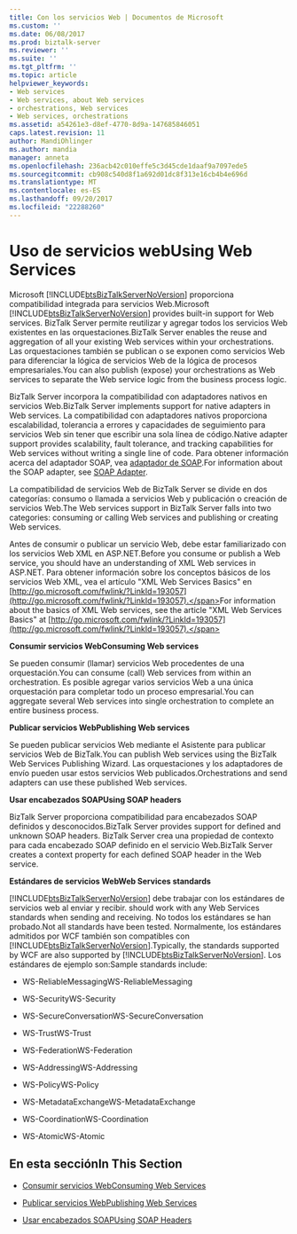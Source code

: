 ```yaml
---
title: Con los servicios Web | Documentos de Microsoft
ms.custom: ''
ms.date: 06/08/2017
ms.prod: biztalk-server
ms.reviewer: ''
ms.suite: ''
ms.tgt_pltfrm: ''
ms.topic: article
helpviewer_keywords:
- Web services
- Web services, about Web services
- orchestrations, Web services
- Web services, orchestrations
ms.assetid: a54261e3-d8ef-4770-8d9a-147685846051
caps.latest.revision: 11
author: MandiOhlinger
ms.author: mandia
manager: anneta
ms.openlocfilehash: 236acb42c010effe5c3d45cde1daaf9a7097ede5
ms.sourcegitcommit: cb908c540d8f1a692d01dc8f313e16cb4b4e696d
ms.translationtype: MT
ms.contentlocale: es-ES
ms.lasthandoff: 09/20/2017
ms.locfileid: "22288260"
---
```

# <a name="using-web-services"></a><span data-ttu-id="03429-102">Uso de servicios web</span><span class="sxs-lookup"><span data-stu-id="03429-102">Using Web Services</span></span>
<span data-ttu-id="03429-103">Microsoft [!INCLUDE[btsBizTalkServerNoVersion](../includes/btsbiztalkservernoversion-md.md)] proporciona compatibilidad integrada para servicios Web.</span><span class="sxs-lookup"><span data-stu-id="03429-103">Microsoft [!INCLUDE[btsBizTalkServerNoVersion](../includes/btsbiztalkservernoversion-md.md)] provides built-in support for Web services.</span></span> <span data-ttu-id="03429-104">BizTalk Server permite reutilizar y agregar todos los servicios Web existentes en las orquestaciones.</span><span class="sxs-lookup"><span data-stu-id="03429-104">BizTalk Server enables the reuse and aggregation of all your existing Web services within your orchestrations.</span></span> <span data-ttu-id="03429-105">Las orquestaciones también se publican o se exponen como servicios Web para diferenciar la lógica de servicios Web de la lógica de procesos empresariales.</span><span class="sxs-lookup"><span data-stu-id="03429-105">You can also publish (expose) your orchestrations as Web services to separate the Web service logic from the business process logic.</span></span>  
  
 <span data-ttu-id="03429-106">BizTalk Server incorpora la compatibilidad con adaptadores nativos en servicios Web.</span><span class="sxs-lookup"><span data-stu-id="03429-106">BizTalk Server implements support for native adapters in Web services.</span></span> <span data-ttu-id="03429-107">La compatibilidad con adaptadores nativos proporciona escalabilidad, tolerancia a errores y capacidades de seguimiento para servicios Web sin tener que escribir una sola línea de código.</span><span class="sxs-lookup"><span data-stu-id="03429-107">Native adapter support provides scalability, fault tolerance, and tracking capabilities for Web services without writing a single line of code.</span></span> <span data-ttu-id="03429-108">Para obtener información acerca del adaptador SOAP, vea [adaptador de SOAP](../core/soap-adapter.md).</span><span class="sxs-lookup"><span data-stu-id="03429-108">For information about the SOAP adapter, see [SOAP Adapter](../core/soap-adapter.md).</span></span>  
  
 <span data-ttu-id="03429-109">La compatibilidad de servicios Web de BizTalk Server se divide en dos categorías: consumo o llamada a servicios Web y publicación o creación de servicios Web.</span><span class="sxs-lookup"><span data-stu-id="03429-109">The Web services support in BizTalk Server falls into two categories: consuming or calling Web services and publishing or creating Web services.</span></span>  
  
 <span data-ttu-id="03429-110">Antes de consumir o publicar un servicio Web, debe estar familiarizado con los servicios Web XML en ASP.NET.</span><span class="sxs-lookup"><span data-stu-id="03429-110">Before you consume or publish a Web service, you should have an understanding of XML Web services in ASP.NET.</span></span> <span data-ttu-id="03429-111">Para obtener información sobre los conceptos básicos de los servicios Web XML, vea el artículo "XML Web Services Basics" en [http://go.microsoft.com/fwlink/?LinkId=193057](http://go.microsoft.com/fwlink/?LinkId=193057).</span><span class="sxs-lookup"><span data-stu-id="03429-111">For information about the basics of XML Web services, see the article "XML Web Services Basics" at [http://go.microsoft.com/fwlink/?LinkId=193057](http://go.microsoft.com/fwlink/?LinkId=193057).</span></span>  
  
 <span data-ttu-id="03429-112">**Consumir servicios Web**</span><span class="sxs-lookup"><span data-stu-id="03429-112">**Consuming Web services**</span></span>  
  
 <span data-ttu-id="03429-113">Se pueden consumir (llamar) servicios Web procedentes de una orquestación.</span><span class="sxs-lookup"><span data-stu-id="03429-113">You can consume (call) Web services from within an orchestration.</span></span> <span data-ttu-id="03429-114">Es posible agregar varios servicios Web a una única orquestación para completar todo un proceso empresarial.</span><span class="sxs-lookup"><span data-stu-id="03429-114">You can aggregate several Web services into single orchestration to complete an entire business process.</span></span>  
  
 <span data-ttu-id="03429-115">**Publicar servicios Web**</span><span class="sxs-lookup"><span data-stu-id="03429-115">**Publishing Web services**</span></span>  
  
 <span data-ttu-id="03429-116">Se pueden publicar servicios Web mediante el Asistente para publicar servicios Web de BizTalk.</span><span class="sxs-lookup"><span data-stu-id="03429-116">You can publish Web services using the BizTalk Web Services Publishing Wizard.</span></span> <span data-ttu-id="03429-117">Las orquestaciones y los adaptadores de envío pueden usar estos servicios Web publicados.</span><span class="sxs-lookup"><span data-stu-id="03429-117">Orchestrations and send adapters can use these published Web services.</span></span>  
  
 <span data-ttu-id="03429-118">**Usar encabezados SOAP**</span><span class="sxs-lookup"><span data-stu-id="03429-118">**Using SOAP headers**</span></span>  
  
 <span data-ttu-id="03429-119">BizTalk Server proporciona compatibilidad para encabezados SOAP definidos y desconocidos.</span><span class="sxs-lookup"><span data-stu-id="03429-119">BizTalk Server provides support for defined and unknown SOAP headers.</span></span> <span data-ttu-id="03429-120">BizTalk Server crea una propiedad de contexto para cada encabezado SOAP definido en el servicio Web.</span><span class="sxs-lookup"><span data-stu-id="03429-120">BizTalk Server creates a context property for each defined SOAP header in the Web service.</span></span>  
  
 <span data-ttu-id="03429-121">**Estándares de servicios Web**</span><span class="sxs-lookup"><span data-stu-id="03429-121">**Web Services standards**</span></span>  
  
 [!INCLUDE[btsBizTalkServerNoVersion](../includes/btsbiztalkservernoversion-md.md)]<span data-ttu-id="03429-122"> debe trabajar con los estándares de servicios web al enviar y recibir.</span><span class="sxs-lookup"><span data-stu-id="03429-122"> should work with any Web Services standards when sending and receiving.</span></span> <span data-ttu-id="03429-123">No todos los estándares se han probado.</span><span class="sxs-lookup"><span data-stu-id="03429-123">Not all standards have been tested.</span></span> <span data-ttu-id="03429-124">Normalmente, los estándares admitidos por WCF también son compatibles con [!INCLUDE[btsBizTalkServerNoVersion](../includes/btsbiztalkservernoversion-md.md)].</span><span class="sxs-lookup"><span data-stu-id="03429-124">Typically, the standards supported by WCF are also supported by [!INCLUDE[btsBizTalkServerNoVersion](../includes/btsbiztalkservernoversion-md.md)].</span></span> <span data-ttu-id="03429-125">Los estándares de ejemplo son:</span><span class="sxs-lookup"><span data-stu-id="03429-125">Sample standards include:</span></span>  
  
-   <span data-ttu-id="03429-126">WS-ReliableMessaging</span><span class="sxs-lookup"><span data-stu-id="03429-126">WS-ReliableMessaging</span></span>  
  
-   <span data-ttu-id="03429-127">WS-Security</span><span class="sxs-lookup"><span data-stu-id="03429-127">WS-Security</span></span>  
  
-   <span data-ttu-id="03429-128">WS-SecureConversation</span><span class="sxs-lookup"><span data-stu-id="03429-128">WS-SecureConversation</span></span>  
  
-   <span data-ttu-id="03429-129">WS-Trust</span><span class="sxs-lookup"><span data-stu-id="03429-129">WS-Trust</span></span>  
  
-   <span data-ttu-id="03429-130">WS-Federation</span><span class="sxs-lookup"><span data-stu-id="03429-130">WS-Federation</span></span>  
  
-   <span data-ttu-id="03429-131">WS-Addressing</span><span class="sxs-lookup"><span data-stu-id="03429-131">WS-Addressing</span></span>  
  
-   <span data-ttu-id="03429-132">WS-Policy</span><span class="sxs-lookup"><span data-stu-id="03429-132">WS-Policy</span></span>  
  
-   <span data-ttu-id="03429-133">WS-MetadataExchange</span><span class="sxs-lookup"><span data-stu-id="03429-133">WS-MetadataExchange</span></span>  
  
-   <span data-ttu-id="03429-134">WS-Coordination</span><span class="sxs-lookup"><span data-stu-id="03429-134">WS-Coordination</span></span>  
  
-   <span data-ttu-id="03429-135">WS-Atomic</span><span class="sxs-lookup"><span data-stu-id="03429-135">WS-Atomic</span></span>  
  
## <a name="in-this-section"></a><span data-ttu-id="03429-136">En esta sección</span><span class="sxs-lookup"><span data-stu-id="03429-136">In This Section</span></span>  
  
-   [<span data-ttu-id="03429-137">Consumir servicios Web</span><span class="sxs-lookup"><span data-stu-id="03429-137">Consuming Web Services</span></span>](../core/consuming-web-services.md)  
  
-   [<span data-ttu-id="03429-138">Publicar servicios Web</span><span class="sxs-lookup"><span data-stu-id="03429-138">Publishing Web Services</span></span>](../core/publishing-web-services.md)  
  
-   [<span data-ttu-id="03429-139">Usar encabezados SOAP</span><span class="sxs-lookup"><span data-stu-id="03429-139">Using SOAP Headers</span></span>](../core/using-soap-headers.md)